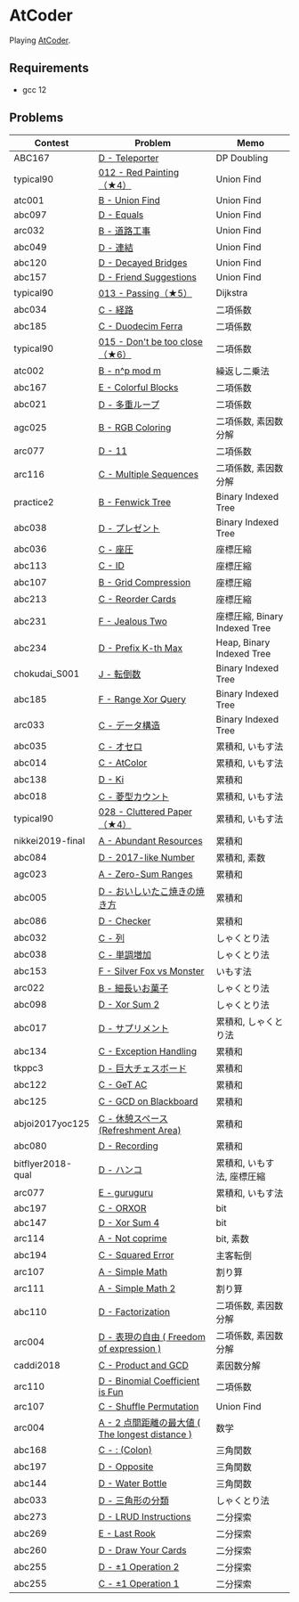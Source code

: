 # AtCoder

Playing [AtCoder](https://atcoder.jp/).

## Requirements

- gcc 12

## Problems

| Contest           | Problem                                                                                              | Memo                          |
| ----------------- | ---------------------------------------------------------------------------------------------------- | ----------------------------- |
| ABC167            | [D - Teleporter](https://atcoder.jp/contests/abc167/tasks/abc167_d)                                  | DP Doubling                   |
| typical90         | [012 - Red Painting（★4）](https://atcoder.jp/contests/typical90/tasks/typical90_l)                  | Union Find                    |
| atc001            | [B - Union Find](https://atcoder.jp/contests/atc001/tasks/unionfind_a)                               | Union Find                    |
| abc097            | [D - Equals](https://atcoder.jp/contests/abc097/tasks/arc097_b)                                      | Union Find                    |
| arc032            | [B - 道路工事](https://atcoder.jp/contests/arc032/tasks/arc032_2)                                    | Union Find                    |
| abc049            | [D - 連結](https://atcoder.jp/contests/abc049/tasks/arc065_b)                                        | Union Find                    |
| abc120            | [D - Decayed Bridges](https://atcoder.jp/contests/abc120/tasks/abc120_d)                             | Union Find                    |
| abc157            | [D - Friend Suggestions](https://atcoder.jp/contests/abc157/tasks/abc157_d)                          | Union Find                    |
| typical90         | [013 - Passing（★5）](https://atcoder.jp/contests/typical90/tasks/typical90_m)                       | Dijkstra                      |
| abc034            | [C - 経路](https://atcoder.jp/contests/abc034/tasks/abc034_c)                                        | 二項係数                      |
| abc185            | [C - Duodecim Ferra](https://atcoder.jp/contests/abc185/tasks/abc185_c)                              | 二項係数                      |
| typical90         | [015 - Don't be too close（★6）](https://atcoder.jp/contests/typical90/tasks/typical90_o)            | 二項係数                      |
| atc002            | [B - n^p mod m](https://atcoder.jp/contests/atc002/tasks/atc002_b)                                   | 繰返し二乗法                  |
| abc167            | [E - Colorful Blocks](https://atcoder.jp/contests/abc167/tasks/abc167_e)                             | 二項係数                      |
| abc021            | [D - 多重ループ](https://atcoder.jp/contests/abc021/tasks/abc021_d)                                | 二項係数                      |
| agc025            | [B - RGB Coloring](https://atcoder.jp/contests/agc025/tasks/agc025_b)                                | 二項係数, 素因数分解          |
| arc077            | [D - 11](https://atcoder.jp/contests/arc077/tasks/arc077_b)                                          | 二項係数                      |
| arc116            | [C - Multiple Sequences](https://atcoder.jp/contests/arc116/tasks/arc116_c)                          | 二項係数, 素因数分解          |
| practice2         | [B - Fenwick Tree](https://atcoder.jp/contests/practice2/tasks/practice2_b)                          | Binary Indexed Tree           |
| abc038            | [D - プレゼント](https://atcoder.jp/contests/abc038/tasks/abc038_d)                              | Binary Indexed Tree           |
| abc036            | [C - 座圧](https://atcoder.jp/contests/abc036/tasks/abc036_c)                                        | 座標圧縮                      |
| abc113            | [C - ID](https://atcoder.jp/contests/abc113/tasks/abc113_c)                                          | 座標圧縮                      |
| abc107            | [B - Grid Compression](https://atcoder.jp/contests/abc107/tasks/abc107_b)                            | 座標圧縮                      |
| abc213            | [C - Reorder Cards](https://atcoder.jp/contests/abc213/tasks/abc213_c)                               | 座標圧縮                      |
| abc231            | [F - Jealous Two](https://atcoder.jp/contests/abc231/tasks/abc231_f)                                 | 座標圧縮, Binary Indexed Tree |
| abc234            | [D - Prefix K-th Max](https://atcoder.jp/contests/abc234/tasks/abc234_d)                             | Heap, Binary Indexed Tree     |
| chokudai_S001     | [J - 転倒数](https://atcoder.jp/contests/chokudai_S001/tasks/chokudai_S001_j)                        | Binary Indexed Tree           |
| abc185            | [F - Range Xor Query](https://atcoder.jp/contests/abc185/tasks/abc185_f)                             | Binary Indexed Tree           |
| arc033            | [C - データ構造](https://atcoder.jp/contests/arc033/tasks/arc033_3)                                | Binary Indexed Tree           |
| abc035            | [C - オセロ](https://atcoder.jp/contests/abc035/tasks/abc035_c)                                      | 累積和, いもす法              |
| abc014            | [C - AtColor](https://atcoder.jp/contests/abc014/tasks/abc014_3)                                     | 累積和, いもす法              |
| abc138            | [D - Ki](https://atcoder.jp/contests/abc138/tasks/abc138_d)                                          | 累積和                        |
| abc018            | [C - 菱型カウント](https://atcoder.jp/contests/abc018/tasks/abc018_3)                                | 累積和, いもす法              |
| typical90         | [028 - Cluttered Paper（★4）](https://atcoder.jp/contests/typical90/tasks/typical90_ab)              | 累積和, いもす法              |
| nikkei2019-final  | [A - Abundant Resources](https://atcoder.jp/contests/nikkei2019-final/tasks/nikkei2019_final_a)      | 累積和                        |
| abc084            | [D - 2017-like Number](https://atcoder.jp/contests/abc084/tasks/abc084_d)                            | 累積和, 素数                  |
| agc023            | [A - Zero-Sum Ranges](https://atcoder.jp/contests/agc023/tasks/agc023_a)                             | 累積和                        |
| abc005            | [D - おいしいたこ焼きの焼き方](https://atcoder.jp/contests/abc005/tasks/abc005_4)                    | 累積和                        |
| abc086            | [D - Checker](https://atcoder.jp/contests/abc086/tasks/arc089_b)                                     | 累積和                        |
| abc032            | [C - 列](https://atcoder.jp/contests/abc032/tasks/abc032_c)                                          | しゃくとり法                  |
| abc038            | [C - 単調増加](https://atcoder.jp/contests/abc038/tasks/abc038_c)                                    | しゃくとり法                  |
| abc153            | [F - Silver Fox vs Monster](https://atcoder.jp/contests/abc153/tasks/abc153_f)                       | いもす法                      |
| arc022            | [B - 細長いお菓子](https://atcoder.jp/contests/arc022/tasks/arc022_2)                                | しゃくとり法                  |
| abc098            | [D - Xor Sum 2](https://atcoder.jp/contests/abc098/tasks/arc098_b)                                   | しゃくとり法                  |
| abc017            | [D - サプリメント](https://atcoder.jp/contests/abc017/tasks/abc017_4)                              | 累積和, しゃくとり法          |
| abc134            | [C - Exception Handling](https://atcoder.jp/contests/abc134/tasks/abc134_c)                          | 累積和                        |
| tkppc3            | [D - 巨大チェスボード](https://atcoder.jp/contests/tkppc3/tasks/tkppc3_d)                        | 累積和                        |
| abc122            | [C - GeT AC](https://atcoder.jp/contests/abc122/tasks/abc122_c)                                      | 累積和                        |
| abc125            | [C - GCD on Blackboard](https://atcoder.jp/contests/abc125/tasks/abc125_c)                           | 累積和                        |
| abjoi2017yoc125   | [C - 休憩スペース (Refreshment Area)](https://atcoder.jp/contests/joi2017yo/tasks/joi2017yo_c)     | 累積和                        |
| abc080            | [D - Recording](https://atcoder.jp/contests/abc080/tasks/abc080_d)                                   | 累積和                        |
| bitflyer2018-qual | [D - ハンコ](https://atcoder.jp/contests/bitflyer2018-qual/tasks/bitflyer2018_qual_d)                | 累積和, いもす法, 座標圧縮    |
| arc077            | [E - guruguru](https://atcoder.jp/contests/arc077/tasks/arc077_c)                                    | 累積和, いもす法              |
| abc197            | [C - ORXOR](https://atcoder.jp/contests/abc197/tasks/abc197_c)                                       | bit                           |
| abc147            | [D - Xor Sum 4](https://atcoder.jp/contests/abc147/tasks/abc147_d)                                   | bit                           |
| arc114            | [A - Not coprime](https://atcoder.jp/contests/arc114/tasks/arc114_a)                                 | bit, 素数                     |
| abc194            | [C - Squared Error](https://atcoder.jp/contests/abc194/tasks/abc194_c)                               | 主客転倒                      |
| arc107            | [A - Simple Math](https://atcoder.jp/contests/arc107/tasks/arc107_a)                                 | 割り算                        |
| arc111            | [A - Simple Math 2](https://atcoder.jp/contests/arc111/tasks/arc111_a)                               | 割り算                        |
| abc110            | [D - Factorization](https://atcoder.jp/contests/abc110/tasks/abc110_d)                               | 二項係数, 素因数分解          |
| arc004            | [D - 表現の自由 ( Freedom of expression )](https://atcoder.jp/contests/arc004/tasks/arc004_4)        | 二項係数, 素因数分解          |
| caddi2018         | [C - Product and GCD](https://atcoder.jp/contests/caddi2018/tasks/caddi2018_a)                       | 素因数分解                    |
| arc110            | [D - Binomial Coefficient is Fun](https://atcoder.jp/contests/arc110/tasks/arc110_d)                 | 二項係数                      |
| arc107            | [C - Shuffle Permutation](https://atcoder.jp/contests/arc107/tasks/arc107_c)                         | Union Find                    |
| arc004            | [A - 2 点間距離の最大値 ( The longest distance )](https://atcoder.jp/contests/arc004/tasks/arc004_1) | 数学                          |
| abc168            | [C - : (Colon)](https://atcoder.jp/contests/abc168/tasks/abc168_c)                                   | 三角関数                      |
| abc197            | [D - Opposite](https://atcoder.jp/contests/abc197/tasks/abc197_d)                                    | 三角関数                      |
| abc144            | [D - Water Bottle](https://atcoder.jp/contests/abc144/tasks/abc144_d)                                | 三角関数                      |
| abc033            | [D - 三角形の分類](https://atcoder.jp/contests/abc033/tasks/abc033_d)                                | しゃくとり法                  |
| abc273            | [D - LRUD Instructions](https://atcoder.jp/contests/abc273/tasks/abc273_d)                           | 二分探索                      |
| abc269            | [E - Last Rook](https://atcoder.jp/contests/abc269/tasks/abc269_e)                                   | 二分探索                      |
| abc260            | [D - Draw Your Cards](https://atcoder.jp/contests/abc260/tasks/abc260_d)                             | 二分探索                      |
| abc255            | [D - ±1 Operation 2](https://atcoder.jp/contests/abc255/tasks/abc255_d)                              | 二分探索                      |
| abc255            | [C - ±1 Operation 1](https://atcoder.jp/contests/abc255/tasks/abc255_c)                              | 二分探索                      |
